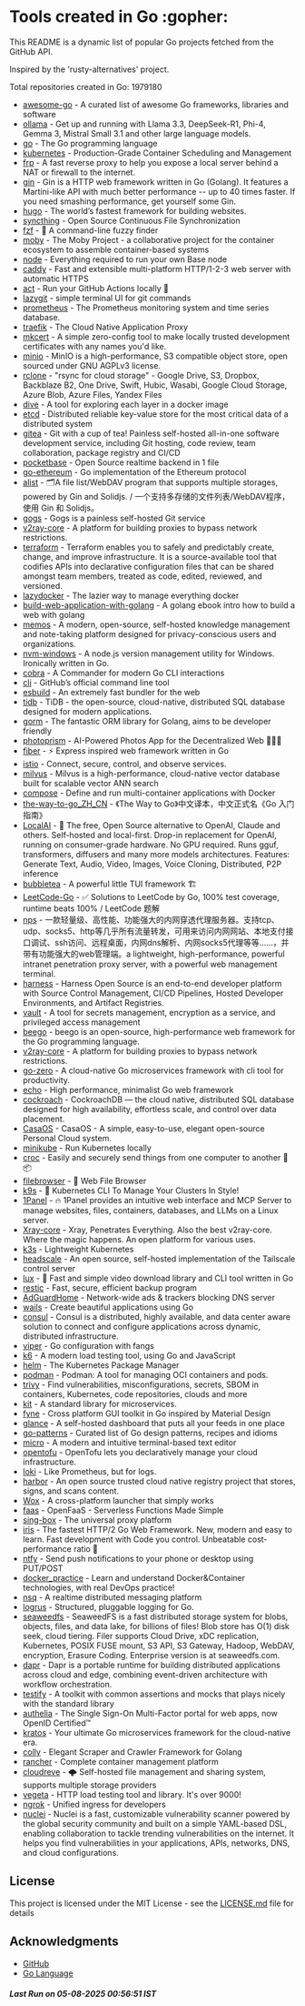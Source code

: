# Tools created in Go :gopher: 

This README is a dynamic list of popular Go projects fetched from the GitHub API.

Inspired by the 'rusty-alternatives' project.

Total repositories created in Go: 1979180

- [awesome-go](https://github.com/avelino/awesome-go) - A curated list of awesome Go frameworks, libraries and software
- [ollama](https://github.com/ollama/ollama) - Get up and running with Llama 3.3, DeepSeek-R1, Phi-4, Gemma 3, Mistral Small 3.1 and other large language models.
- [go](https://github.com/golang/go) - The Go programming language
- [kubernetes](https://github.com/kubernetes/kubernetes) - Production-Grade Container Scheduling and Management
- [frp](https://github.com/fatedier/frp) - A fast reverse proxy to help you expose a local server behind a NAT or firewall to the internet.
- [gin](https://github.com/gin-gonic/gin) - Gin is a HTTP web framework written in Go (Golang). It features a Martini-like API with much better performance -- up to 40 times faster. If you need smashing performance, get yourself some Gin.
- [hugo](https://github.com/gohugoio/hugo) - The world’s fastest framework for building websites.
- [syncthing](https://github.com/syncthing/syncthing) - Open Source Continuous File Synchronization
- [fzf](https://github.com/junegunn/fzf) - :cherry_blossom: A command-line fuzzy finder
- [moby](https://github.com/moby/moby) - The Moby Project - a collaborative project for the container ecosystem to assemble container-based systems
- [node](https://github.com/base/node) - Everything required to run your own Base node
- [caddy](https://github.com/caddyserver/caddy) - Fast and extensible multi-platform HTTP/1-2-3 web server with automatic HTTPS
- [act](https://github.com/nektos/act) - Run your GitHub Actions locally 🚀
- [lazygit](https://github.com/jesseduffield/lazygit) - simple terminal UI for git commands
- [prometheus](https://github.com/prometheus/prometheus) - The Prometheus monitoring system and time series database.
- [traefik](https://github.com/traefik/traefik) - The Cloud Native Application Proxy
- [mkcert](https://github.com/FiloSottile/mkcert) - A simple zero-config tool to make locally trusted development certificates with any names you'd like.
- [minio](https://github.com/minio/minio) - MinIO is a high-performance, S3 compatible object store, open sourced under GNU AGPLv3 license.
- [rclone](https://github.com/rclone/rclone) - "rsync for cloud storage" - Google Drive, S3, Dropbox, Backblaze B2, One Drive, Swift, Hubic, Wasabi, Google Cloud Storage, Azure Blob, Azure Files, Yandex Files
- [dive](https://github.com/wagoodman/dive) - A tool for exploring each layer in a docker image
- [etcd](https://github.com/etcd-io/etcd) - Distributed reliable key-value store for the most critical data of a distributed system
- [gitea](https://github.com/go-gitea/gitea) - Git with a cup of tea! Painless self-hosted all-in-one software development service, including Git hosting, code review, team collaboration, package registry and CI/CD
- [pocketbase](https://github.com/pocketbase/pocketbase) - Open Source realtime backend in 1 file
- [go-ethereum](https://github.com/ethereum/go-ethereum) - Go implementation of the Ethereum protocol
- [alist](https://github.com/AlistGo/alist) - 🗂️A file list/WebDAV program that supports multiple storages, powered by Gin and Solidjs. / 一个支持多存储的文件列表/WebDAV程序，使用 Gin 和 Solidjs。
- [gogs](https://github.com/gogs/gogs) - Gogs is a painless self-hosted Git service
- [v2ray-core](https://github.com/v2ray/v2ray-core) - A platform for building proxies to bypass network restrictions.
- [terraform](https://github.com/hashicorp/terraform) - Terraform enables you to safely and predictably create, change, and improve infrastructure. It is a source-available tool that codifies APIs into declarative configuration files that can be shared amongst team members, treated as code, edited, reviewed, and versioned.
- [lazydocker](https://github.com/jesseduffield/lazydocker) - The lazier way to manage everything docker
- [build-web-application-with-golang](https://github.com/astaxie/build-web-application-with-golang) - A golang ebook intro how to build a web with golang
- [memos](https://github.com/usememos/memos) - A modern, open-source, self-hosted knowledge management and note-taking platform designed for privacy-conscious users and organizations.
- [nvm-windows](https://github.com/coreybutler/nvm-windows) - A node.js version management utility for Windows. Ironically written in Go.
- [cobra](https://github.com/spf13/cobra) - A Commander for modern Go CLI interactions
- [cli](https://github.com/cli/cli) - GitHub’s official command line tool
- [esbuild](https://github.com/evanw/esbuild) - An extremely fast bundler for the web
- [tidb](https://github.com/pingcap/tidb) - TiDB - the open-source, cloud-native, distributed SQL database designed for modern applications.
- [gorm](https://github.com/go-gorm/gorm) - The fantastic ORM library for Golang, aims to be developer friendly
- [photoprism](https://github.com/photoprism/photoprism) - AI-Powered Photos App for the Decentralized Web 🌈💎✨
- [fiber](https://github.com/gofiber/fiber) - ⚡️ Express inspired web framework written in Go
- [istio](https://github.com/istio/istio) - Connect, secure, control, and observe services.
- [milvus](https://github.com/milvus-io/milvus) - Milvus is a high-performance, cloud-native vector database built for scalable vector ANN search
- [compose](https://github.com/docker/compose) - Define and run multi-container applications with Docker
- [the-way-to-go_ZH_CN](https://github.com/unknwon/the-way-to-go_ZH_CN) - 《The Way to Go》中文译本，中文正式名《Go 入门指南》
- [LocalAI](https://github.com/mudler/LocalAI) - :robot: The free, Open Source alternative to OpenAI, Claude and others. Self-hosted and local-first. Drop-in replacement for OpenAI,  running on consumer-grade hardware. No GPU required. Runs gguf, transformers, diffusers and many more models architectures. Features: Generate Text, Audio, Video, Images, Voice Cloning, Distributed, P2P inference
- [bubbletea](https://github.com/charmbracelet/bubbletea) - A powerful little TUI framework 🏗
- [LeetCode-Go](https://github.com/halfrost/LeetCode-Go) - ✅ Solutions to LeetCode by Go, 100% test coverage, runtime beats 100% / LeetCode 题解
- [nps](https://github.com/ehang-io/nps) - 一款轻量级、高性能、功能强大的内网穿透代理服务器。支持tcp、udp、socks5、http等几乎所有流量转发，可用来访问内网网站、本地支付接口调试、ssh访问、远程桌面，内网dns解析、内网socks5代理等等……，并带有功能强大的web管理端。a lightweight, high-performance, powerful intranet penetration proxy server, with a powerful web management terminal.
- [harness](https://github.com/harness/harness) - Harness Open Source is an end-to-end developer platform with Source Control Management, CI/CD Pipelines, Hosted Developer Environments, and Artifact Registries.
- [vault](https://github.com/hashicorp/vault) - A tool for secrets management, encryption as a service, and privileged access management
- [beego](https://github.com/beego/beego) - beego is an open-source, high-performance web framework for the Go programming language.
- [v2ray-core](https://github.com/v2fly/v2ray-core) - A platform for building proxies to bypass network restrictions.
- [go-zero](https://github.com/zeromicro/go-zero) - A cloud-native Go microservices framework with cli tool for productivity.
- [echo](https://github.com/labstack/echo) - High performance, minimalist Go web framework
- [cockroach](https://github.com/cockroachdb/cockroach) - CockroachDB — the cloud native, distributed SQL database designed for high availability, effortless scale, and control over data placement.
- [CasaOS](https://github.com/IceWhaleTech/CasaOS) - CasaOS - A simple, easy-to-use, elegant open-source Personal Cloud system.
- [minikube](https://github.com/kubernetes/minikube) - Run Kubernetes locally
- [croc](https://github.com/schollz/croc) - Easily and securely send things from one computer to another :crocodile: :package:
- [filebrowser](https://github.com/filebrowser/filebrowser) - 📂 Web File Browser
- [k9s](https://github.com/derailed/k9s) - 🐶 Kubernetes CLI To Manage Your Clusters In Style!
- [1Panel](https://github.com/1Panel-dev/1Panel) - 🔥 1Panel provides an intuitive web interface and MCP Server to manage websites, files, containers, databases, and LLMs on a Linux server.
- [Xray-core](https://github.com/XTLS/Xray-core) - Xray, Penetrates Everything. Also the best v2ray-core. Where the magic happens. An open platform for various uses.
- [k3s](https://github.com/k3s-io/k3s) - Lightweight Kubernetes
- [headscale](https://github.com/juanfont/headscale) - An open source, self-hosted implementation of the Tailscale control server
- [lux](https://github.com/iawia002/lux) - 👾 Fast and simple video download library and CLI tool written in Go
- [restic](https://github.com/restic/restic) - Fast, secure, efficient backup program
- [AdGuardHome](https://github.com/AdguardTeam/AdGuardHome) - Network-wide ads & trackers blocking DNS server
- [wails](https://github.com/wailsapp/wails) - Create beautiful applications using Go
- [consul](https://github.com/hashicorp/consul) - Consul is a distributed, highly available, and data center aware solution to connect and configure applications across dynamic, distributed infrastructure.
- [viper](https://github.com/spf13/viper) - Go configuration with fangs
- [k6](https://github.com/grafana/k6) - A modern load testing tool, using Go and JavaScript
- [helm](https://github.com/helm/helm) - The Kubernetes Package Manager
- [podman](https://github.com/containers/podman) - Podman: A tool for managing OCI containers and pods.
- [trivy](https://github.com/aquasecurity/trivy) - Find vulnerabilities, misconfigurations, secrets, SBOM in containers, Kubernetes, code repositories, clouds and more
- [kit](https://github.com/go-kit/kit) - A standard library for microservices.
- [fyne](https://github.com/fyne-io/fyne) - Cross platform GUI toolkit in Go inspired by Material Design
- [glance](https://github.com/glanceapp/glance) - A self-hosted dashboard that puts all your feeds in one place
- [go-patterns](https://github.com/tmrts/go-patterns) - Curated list of Go design patterns, recipes and idioms
- [micro](https://github.com/zyedidia/micro) - A modern and intuitive terminal-based text editor
- [opentofu](https://github.com/opentofu/opentofu) - OpenTofu lets you declaratively manage your cloud infrastructure.
- [loki](https://github.com/grafana/loki) - Like Prometheus, but for logs.
- [harbor](https://github.com/goharbor/harbor) - An open source trusted cloud native registry project that stores, signs, and scans content.
- [Wox](https://github.com/Wox-launcher/Wox) - A cross-platform launcher that simply works
- [faas](https://github.com/openfaas/faas) - OpenFaaS - Serverless Functions Made Simple
- [sing-box](https://github.com/SagerNet/sing-box) - The universal proxy platform
- [iris](https://github.com/kataras/iris) - The fastest HTTP/2 Go Web Framework. New, modern and easy to learn. Fast development with Code you control. Unbeatable cost-performance ratio :rocket:
- [ntfy](https://github.com/binwiederhier/ntfy) - Send push notifications to your phone or desktop using PUT/POST
- [docker_practice](https://github.com/yeasy/docker_practice) - Learn and understand Docker&Container technologies, with real DevOps practice!
- [nsq](https://github.com/nsqio/nsq) - A realtime distributed messaging platform
- [logrus](https://github.com/sirupsen/logrus) - Structured, pluggable logging for Go.
- [seaweedfs](https://github.com/seaweedfs/seaweedfs) - SeaweedFS is a fast distributed storage system for blobs, objects, files, and data lake, for billions of files! Blob store has O(1) disk seek, cloud tiering. Filer supports Cloud Drive, xDC replication, Kubernetes, POSIX FUSE mount, S3 API, S3 Gateway, Hadoop, WebDAV, encryption, Erasure Coding. Enterprise version is at seaweedfs.com.
- [dapr](https://github.com/dapr/dapr) - Dapr is a portable runtime for building distributed applications across cloud and edge, combining event-driven architecture with workflow orchestration.
- [testify](https://github.com/stretchr/testify) - A toolkit with common assertions and mocks that plays nicely with the standard library
- [authelia](https://github.com/authelia/authelia) - The Single Sign-On Multi-Factor portal for web apps, now OpenID Certified™
- [kratos](https://github.com/go-kratos/kratos) - Your ultimate Go microservices framework for the cloud-native era.
- [colly](https://github.com/gocolly/colly) - Elegant Scraper and Crawler Framework for Golang
- [rancher](https://github.com/rancher/rancher) - Complete container management platform
- [cloudreve](https://github.com/cloudreve/cloudreve) - 🌩 Self-hosted file management and sharing system, supports multiple storage providers
- [vegeta](https://github.com/tsenart/vegeta) - HTTP load testing tool and library. It's over 9000!
- [ngrok](https://github.com/inconshreveable/ngrok) - Unified ingress for developers
- [nuclei](https://github.com/projectdiscovery/nuclei) - Nuclei is a fast, customizable vulnerability scanner powered by the global security community and built on a simple YAML-based DSL, enabling collaboration to tackle trending vulnerabilities on the internet. It helps you find vulnerabilities in your applications, APIs, networks, DNS, and cloud configurations.


## License

This project is licensed under the MIT License - see the [LICENSE.md](LICENSE.md) file for details

## Acknowledgments

- [GitHub](https://github.com)
- [Go Language](https://golang.org)

##### _Last Run on 05-08-2025 00:56:51 IST_